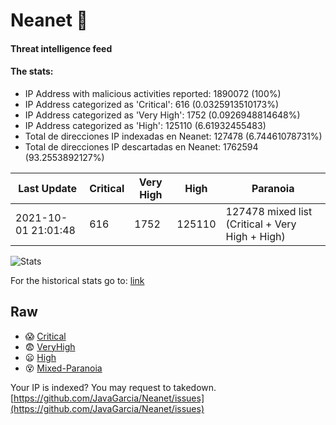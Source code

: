 # Neanet :hocho:
#### Threat intelligence feed
#### The stats:

- IP Address with malicious activities reported: 1890072 (100%)
- IP Address categorized as 'Critical':  616 (0.0325913510173%)
- IP Address categorized as 'Very High':  1752 (0.0926948814648%)
- IP Address categorized as 'High':  125110 (6.61932455483)
- Total de direcciones IP indexadas en Neanet:  127478 (6.74461078731%)
- Total de direcciones IP descartadas en Neanet:  1762594 (93.2553892127%)

| Last Update | Critical | Very High | High | Paranoia |
| --- | --- | --- | --- | --- |
| 2021-10-01 21:01:48 | 616 | 1752 | 125110 | 127478 mixed list (Critical + Very High + High)|

![Stats](https://docs.google.com/spreadsheets/d/e/2PACX-1vSnaNMIXVabIpDJjufMlzH7poXnshF3mgd8Is1g9ytUEzVsP5my4Trn8f-xkoLLQ38xpL3HtmUexLo6/pubchart?oid=501124687&format=image)

For the historical stats go to: [link](/stats.csv)
## Raw
- :scream: [Critical](https://raw.githubusercontent.com/JavaGarcia/Neanet/master/blacklists/neanet_critical.txt)
- :fearful: [VeryHigh](https://raw.githubusercontent.com/JavaGarcia/Neanet/master/blacklists/neanet_veryHigh.txtt)
- :frowning: [High](https://raw.githubusercontent.com/JavaGarcia/Neanet/master/blacklists/neanet_high.txt)
- :dizzy_face: [Mixed-Paranoia](https://raw.githubusercontent.com/JavaGarcia/Neanet/master/blacklists/neanet_all.txt)


Your IP is indexed? You may request to takedown. [https://github.com/JavaGarcia/Neanet/issues](https://github.com/JavaGarcia/Neanet/issues)











































































































































































































































































































































































































































































































































































































































































































































































































































































































































































































































































































































































































































































































































































































































































































































































































































































































































































































































































































































































































































































































































































































































































































































































































































































































































































































































































































































































































































































































































































































































































































































































































































































































































































































































































































































































































































































































































































































































































































































































































































































































































































































































































































































































































































































































































































































































































































































































































































































































































































































































































































































































































































































































































































































































































































































































































































































































































































































































































































































































































































































































































































































































































































































































































































































































































































































































































































































































































































































































































































































































































































































































































































































































































































































































































































































































































































































































































































































































































































































































































































































































































































































































































































































































































































































































































































































































































































































































































































































































































































































































































































































































































































































































































































